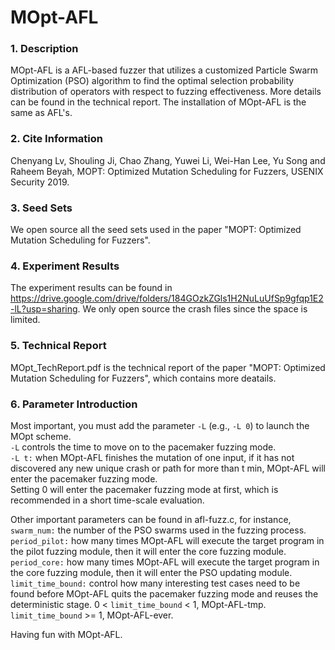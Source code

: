 # MOpt-AFL
### 1. Description
MOpt-AFL is a AFL-based fuzzer that utilizes a customized Particle Swarm Optimization (PSO) algorithm to find the optimal selection probability distribution of operators with respect to fuzzing effectiveness. More details can be found in the technical report. The installation of MOpt-AFL is the same as AFL's. 

### 2. Cite Information
Chenyang Lv, Shouling Ji, Chao Zhang, Yuwei Li, Wei-Han Lee, Yu Song and Raheem Beyah, MOPT: Optimized Mutation Scheduling for Fuzzers, USENIX Security 2019. 

### 3. Seed Sets
We open source all the seed sets used in the paper "MOPT: Optimized Mutation Scheduling for Fuzzers".

### 4. Experiment Results
The experiment results can be found in https://drive.google.com/drive/folders/184GOzkZGls1H2NuLuUfSp9gfqp1E2-lL?usp=sharing.  We only open source the crash files since the space is limited. 

### 5. Technical Report
MOpt_TechReport.pdf is the technical report of the paper "MOPT: Optimized Mutation Scheduling for Fuzzers", which contains more deatails. 

### 6. Parameter Introduction
Most important, you must add the parameter `-L` (e.g., `-L 0`) to launch the MOpt scheme. 
<br>`-L` controls the time to move on to the pacemaker fuzzing mode.
<br>`-L t:` when MOpt-AFL finishes the mutation of one input, if it has not discovered any new unique crash or path for more than t min, MOpt-AFL will enter the pacemaker fuzzing mode. 
<br>Setting 0 will enter the pacemaker fuzzing mode at first, which is recommended in a short time-scale evaluation. 

Other important parameters can be found in afl-fuzz.c, for instance, 
<br>`swarm_num:` the number of the PSO swarms used in the fuzzing process.
<br>`period_pilot:` how many times MOpt-AFL will execute the target program in the pilot fuzzing module, then it will enter the core fuzzing module. 
<br>`period_core:` how many times MOpt-AFL will execute the target program in the core fuzzing module, then it will enter the PSO updating module. 
<br>`limit_time_bound:` control how many interesting test cases need to be found before MOpt-AFL quits the pacemaker fuzzing mode and reuses the deterministic stage. 
0 < `limit_time_bound` < 1, MOpt-AFL-tmp.  `limit_time_bound` >= 1, MOpt-AFL-ever. 

Having fun with MOpt-AFL. 
